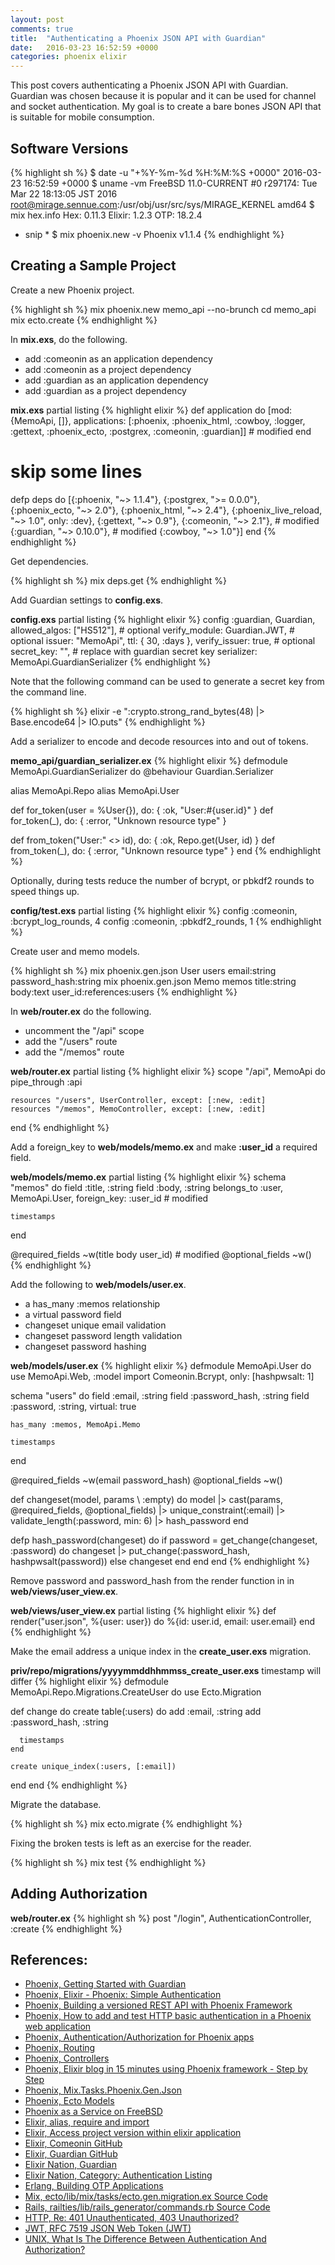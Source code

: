 ```yaml
---
layout: post
comments: true
title:  "Authenticating a Phoenix JSON API with Guardian"
date:   2016-03-23 16:52:59 +0000
categories: phoenix elixir
---
```

This post covers authenticating a Phoenix JSON API with Guardian.
Guardian was chosen because it is popular and it can be used for channel and socket authentication.
My goal is to create a bare bones JSON API that is suitable for mobile consumption.

## Software Versions

{% highlight sh %}
$ date -u "+%Y-%m-%d %H:%M:%S +0000"
2016-03-23 16:52:59 +0000
$ uname -vm
FreeBSD 11.0-CURRENT #0 r297174: Tue Mar 22 18:13:05 JST 2016     root@mirage.sennue.com:/usr/obj/usr/src/sys/MIRAGE_KERNEL  amd64
$ mix hex.info
Hex:    0.11.3
Elixir: 1.2.3
OTP:    18.2.4
* snip *
$ mix phoenix.new -v
Phoenix v1.1.4
{% endhighlight %}

## Creating a Sample Project

Create a new Phoenix project.

{% highlight sh %}
mix phoenix.new memo_api --no-brunch
cd memo_api
mix ecto.create
{% endhighlight %}

In **mix.exs**, do the following.

- add :comeonin as an application dependency
- add :comeonin as a project dependency
- add :guardian as an application dependency
- add :guardian as a project dependency

**mix.exs** partial listing
{% highlight elixir %}
  def application do
    [mod: {MemoApi, []},
     applications: [:phoenix, :phoenix_html, :cowboy, :logger, :gettext,
                    :phoenix_ecto, :postgrex, :comeonin, :guardian]] # modified
  end 

  # skip some lines

  defp deps do
    [{:phoenix, "~> 1.1.4"},
     {:postgrex, ">= 0.0.0"},
     {:phoenix_ecto, "~> 2.0"},
     {:phoenix_html, "~> 2.4"},
     {:phoenix_live_reload, "~> 1.0", only: :dev},
     {:gettext, "~> 0.9"},
     {:comeonin, "~> 2.1"}, # modified
     {:guardian, "~> 0.10.0"}, # modified
     {:cowboy, "~> 1.0"}]
  end 
{% endhighlight %}

Get dependencies.

{% highlight sh %}
mix deps.get
{% endhighlight %}

Add Guardian settings to **config.exs**.

**config.exs** partial listing
{% highlight elixir %}
config :guardian, Guardian,
  allowed_algos: ["HS512"], # optional
  verify_module: Guardian.JWT,  # optional
  issuer: "MemoApi",
  ttl: { 30, :days },
  verify_issuer: true, # optional
  secret_key: "", # replace with guardian secret key
  serializer: MemoApi.GuardianSerializer
{% endhighlight %}

Note that the following command can be used to generate a secret key from the command line.

{% highlight sh %}
elixir -e ":crypto.strong_rand_bytes(48) |> Base.encode64 |> IO.puts"
{% endhighlight %}

Add a serializer to encode and decode resources into and out of tokens.

**memo_api/guardian_serializer.ex**
{% highlight elixir %}
defmodule MemoApi.GuardianSerializer do
  @behaviour Guardian.Serializer

  alias MemoApi.Repo
  alias MemoApi.User

  def for_token(user = %User{}), do: { :ok, "User:#{user.id}" }
  def for_token(_), do: { :error, "Unknown resource type" }

  def from_token("User:" <> id), do: { :ok, Repo.get(User, id) }
  def from_token(_), do: { :error, "Unknown resource type" }
end
{% endhighlight %}

Optionally, during tests reduce the number of bcrypt, or pbkdf2 rounds to speed things up.

**config/test.exs** partial listing
{% highlight elixir %}
config :comeonin, :bcrypt_log_rounds, 4
config :comeonin, :pbkdf2_rounds, 1
{% endhighlight %}

Create user and memo models.

{% highlight sh %}
mix phoenix.gen.json User users email:string password_hash:string
mix phoenix.gen.json Memo memos title:string body:text user_id:references:users
{% endhighlight %}

In **web/router.ex** do the following.

- uncomment the "/api" scope
- add the "/users" route
- add the "/memos" route

**web/router.ex** partial listing
{% highlight elixir %}
  scope "/api", MemoApi do
    pipe_through :api

    resources "/users", UserController, except: [:new, :edit]
    resources "/memos", MemoController, except: [:new, :edit]
  end
{% endhighlight %}

Add a foreign_key to **web/models/memo.ex** and make **:user_id** a required field.

**web/models/memo.ex** partial listing
{% highlight elixir %}
  schema "memos" do
    field :title, :string
    field :body, :string
    belongs_to :user, MemoApi.User, foreign_key: :user_id # modified

    timestamps
  end

  @required_fields ~w(title body user_id) # modified
  @optional_fields ~w()
{% endhighlight %}

Add the following to  **web/models/user.ex**.

- a has_many :memos relationship
- a virtual password field
- changeset unique email validation
- changeset password length validation
- changeset password hashing

**web/models/user.ex**
{% highlight elixir %}
defmodule MemoApi.User do
  use MemoApi.Web, :model
  import Comeonin.Bcrypt, only: [hashpwsalt: 1]

  schema "users" do
    field :email, :string
    field :password_hash, :string
    field :password, :string, virtual: true

    has_many :memos, MemoApi.Memo

    timestamps
  end 

  @required_fields ~w(email password_hash)
  @optional_fields ~w()

  def changeset(model, params \\ :empty) do
    model
    |> cast(params, @required_fields, @optional_fields)
    |> unique_constraint(:email)
    |> validate_length(:password, min: 6)
    |> hash_password
  end 

  defp hash_password(changeset) do
    if password = get_change(changeset, :password) do
      changeset
      |> put_change(:password_hash, hashpwsalt(password))
    else
      changeset
    end
  end
end
{% endhighlight %}

Remove password and password_hash from the render function in in **web/views/user_view.ex**.

**web/views/user_view.ex** partial listing
{% highlight elixir %}
  def render("user.json", %{user: user}) do
    %{id: user.id,
      email: user.email}
  end
{% endhighlight %}

Make the email address a unique index in the **create_user.exs** migration.

**priv/repo/migrations/yyyymmddhhmmss_create_user.exs** timestamp will differ
{% highlight elixir %}
defmodule MemoApi.Repo.Migrations.CreateUser do
  use Ecto.Migration

  def change do
    create table(:users) do
      add :email, :string
      add :password_hash, :string

      timestamps
    end 

    create unique_index(:users, [:email])
  end 
end
{% endhighlight %}

Migrate the database.

{% highlight sh %}
mix ecto.migrate
{% endhighlight %}

Fixing the broken tests is left as an exercise for the reader.

{% highlight sh %}
mix test
{% endhighlight %}

## Adding Authorization

**web/router.ex**
{% highlight sh %}
  post "/login", AuthenticationController, :create
{% endhighlight %}


## References:
- [Phoenix, Getting Started with Guardian][phoenix-guardian-started]
- [Phoenix, Elixir - Phoenix: Simple Authentication][phoenix-simple-auth]
- [Phoenix, Building a versioned REST API with Phoenix Framework][phoenix-versioned-rest]
- [Phoenix, How to add and test HTTP basic authentication in a Phoenix web application][phoenix-basic-auth]
- [Phoenix, Authentication/Authorization for Phoenix apps][phoenix-auth-reddit]
- [Phoenix, Routing][phoenix-routing]
- [Phoenix, Controllers][phoenix-controllers]
- [Phoenix, Elixir blog in 15 minutes using Phoenix framework - Step by Step][phoenix-blog]
- [Phoenix, Mix.Tasks.Phoenix.Gen.Json][phoenix-mix-gen-json]
- [Phoenix, Ecto Models][phoenix-ecto-models]
- [Phoenix as a Service on FreeBSD][phoenix-freebsd]
- [Elixir, alias, require and import][elixir-import]
- [Elixir, Access project version within elixir application][elixir-otp-vsn]
- [Elixir, Comeonin GitHub][elixir-comeonin]
- [Elixir, Guardian GitHub][elixir-guardian-github]
- [Elixir Nation, Guardian][elixir-guardian]
- [Elixir Nation, Category: Authentication Listing][elixir-auth-listing]
- [Erlang, Building OTP Applications][erlang-otp]
- [Mix, ecto/lib/mix/tasks/ecto.gen.migration.ex Source Code][mix-migration-source]
- [Rails, railties/lib/rails_generator/commands.rb Source Code][mix-migration-source]
- [HTTP, Re: 401 Unauthenticated, 403 Unauthorized?][http-401]
- [JWT, RFC 7519 JSON Web Token (JWT)][rfc-7519]
- [UNIX, What Is The Difference Between Authentication And Authorization?][unix-auth]

[phoenix-guardian-started]: http://hassox.github.io/elixir/guardian/2015/06/19/guardian-getting-started.html
[phoenix-simple-auth]: http://blog.simonstrom.xyz/elixir-phoenix-simple-authentication/
[phoenix-versioned-rest]: https://renatomoya.github.io/2015/05/09/Building-a-versioned-REST-API-with-Phoenix-Framework.html
[phoenix-basic-auth]: http://www.cultivatehq.com/posts/add-basic-authentication-to-a-phoenix-application/
[phoenix-auth-reddit]: https://www.reddit.com/r/elixir/comments/3ijbrd/authenticationauthorization_for_phoenix_apps/
[phoenix-routing]: http://www.phoenixframework.org/v0.11.0/docs/routing
[phoenix-controllers]: http://www.phoenixframework.org/docs/controllers
[phoenix-blog]: http://codetunes.com/2015/phoenix-blog/
[phoenix-mix-gen-json]: https://hexdocs.pm/phoenix/Mix.Tasks.Phoenix.Gen.Json.html
[phoenix-ecto-models]: http://www.phoenixframework.org/docs/ecto-models
[phoenix-freebsd]: https://sgeos.github.io/phoenix/elixir/erlang/freebsd/2016/03/21/phoenix-as-a-service-on-freebsd.html
[elixir-import]: http://elixir-lang.org/getting-started/alias-require-and-import.html
[elixir-otp-vsn]: http://stackoverflow.com/questions/32968253/access-project-version-within-elixir-application
[elixir-comeonin]: https://github.com/elixircnx/comeonin
[elixir-guardian-github]: https://github.com/ueberauth/guardian
[elixir-guardian]: https://elixirnation.io/libraries/guardian-authentication-framework-with-jwt-for-elixir
[elixir-auth-listing]: https://elixirnation.io/libraries/category/authentication
[erlang-otp]: http://learnyousomeerlang.com/building-otp-applications
[mix-migration-source]: https://github.com/elixir-lang/ecto/blob/master/lib/mix/tasks/ecto.gen.migration.ex#L61-L64
[rails-migration-source]: https://github.com/rails/rails/commit/c00de99f69358b58ca2bd6bc732e2de1b667800e#diff-e4c5045a4ae184d56dea432863a37d55
[http-401]: https://lists.w3.org/Archives/Public/ietf-http-wg/2008AprJun/0418.html
[rfc-7519]: https://tools.ietf.org/html/rfc7519
[unix-auth]: http://www.cyberciti.biz/faq/authentication-vs-authorization/

